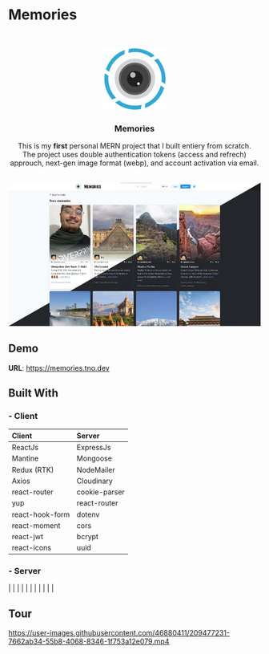 # Memories




<br/>
<p align="center">
  <a href="[https://github.com//](https://github.com/moh-sa/Memories)">
    <img src="images/logo.png" alt="Logo">
  </a>

  <h3 align="center">Memories</h3>

  <p align="center">
  This is my <strong>first</strong> personal MERN project that I built entiery from scratch.
  <br/>
The project uses double authentication tokens (access and refrech) approuch, next-gen image format (webp), and account activation via email.
    <br/>
    <br/>
  </p>
</p>




![Screen Shot](images/screenshot1.jpg)


## Demo

  **URL**: https://memories.tno.dev







## Built With
### - Client
| **Client** | **Server** |
| :-------- | :-------- |
| ReactJs | ExpressJs |
| Mantine | Mongoose |
| Redux (RTK) | NodeMailer |
| Axios | Cloudinary |
| react-router | cookie-parser |
| yup | react-router | jsonwebtoken |
| react-hook-form | dotenv |
| react-moment | cors |
| react-jwt | bcrypt |
| react-icons | uuid |







### - Server


| 
| 
| 
| 
| 
| 
| 
| 
| 
| 
| 






## Tour

https://user-images.githubusercontent.com/46880411/209477231-7662ab34-55b8-4068-8346-1f753a12e079.mp4
